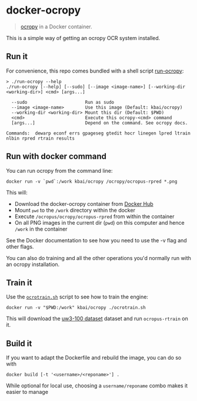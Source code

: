 docker-ocropy
=============

> [ocropy](https://github.com/tmbdev/ocropy) in a Docker container.

This is a simple way of getting an ocropy OCR system installed.

## Run it

For convenience, this repo comes bundled with a shell script [run-ocropy](./run-ocropy):

```
> ./run-ocropy --help
./run-ocropy [--help] [--sudo] [--image <image-name>] [--working-dir <working-dir>] <cmd> [args...]

  --sudo                      Run as sudo
  --image <image-name>        Use this image (Default: kbai/ocropy)
  --working-dir <working-dir> Mount this dir (Default: $PWD)
  <cmd>                       Execute this ocropy-<cmd> command
  [args...]                   Depend on the command. See ocropy docs.

Commands:  dewarp econf errs gpageseg gtedit hocr linegen lpred ltrain nlbin rpred rtrain results 
```

## Run with docker command

You can run ocropy from the command line:

    docker run -v `pwd`:/work kbai/ocropy /ocropy/ocropus-rpred *.png

This will:

  * Download the docker-ocropy container from [Docker Hub](https://hub.docker.com/r/kbai/ocropy)
  * Mount <code>`pwd`</code> to the `/work` directory within the docker
  * Execute `/ocropus/ocropy/ocropus-rpred` from within the container
  * On all PNG images in the current dir (`pwd`) on this computer and hence `/work` in the container

See the Docker documentation to see how you need to use the -v flag and other flags.

You can also do training and all the other operations you'd normally run with an ocropy installation.

## Train it

Use the [`ocrotrain.sh`](./ocrotrain.sh) script to see how to train the engine:

    docker run -v "$PWD:/work" kbai/ocropy ./ocrotrain.sh

This will download the [uw3-100 dataset](https://storage.googleapis.com/tmbdev-public/uw5-100.tgz) dataset
and run `ocropus-rtrain` on it.

## Build it

If you want to adapt the Dockerfile and rebuild the image, you can do so with

    docker build [-t '<username>/<reponame>'] .

While optional for local use, choosing a `username/reponame` combo makes it easier to manage
